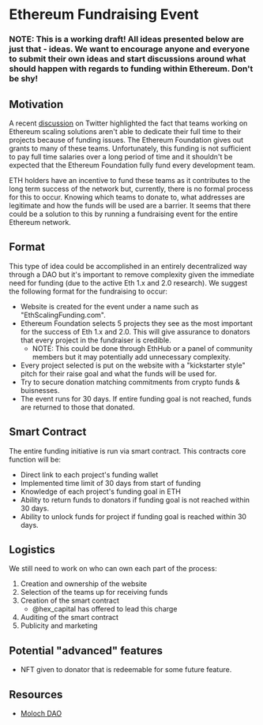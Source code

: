 # Ethereum Fundraising Event

### NOTE: This is a working draft! All ideas presented below are just that - ideas. We want to encourage anyone and everyone to submit their own ideas and start discussions around what should happen with regards to funding within Ethereum. Don't be shy!

## Motivation

A recent [discussion](https://twitter.com/preston_vanloon/status/1075174335554469888) on Twitter highlighted the fact that teams working on Ethereum scaling solutions aren't able to dedicate their full time to their projects because of funding issues. The Ethereum Foundation gives out grants to many of these teams. Unfortunately, this funding is not sufficient to pay full time salaries over a long period of time and it shouldn't be expected that the Ethereum Foundation fully fund every development team.

ETH holders have an incentive to fund these teams as it contributes to the long term success of the network but, currently, there is no formal process for this to occur. Knowing which teams to donate to, what addresses are legitimate and how the funds will be used are a barrier. It seems that there could be a solution to this by running a fundraising event for the entire Ethereum network.

## Format

This type of idea could be accomplished in an entirely decentralized way through a DAO but it's important to remove complexity given the immediate need for funding \(due to the active Eth 1.x and 2.0 research\). We suggest the following format for the fundraising to occur:

* Website is created for the event under a name such as "EthScalingFunding.com".
* Ethereum Foundation selects 5 projects they see as the most important for the success of Eth 1.x and 2.0. This will give assurance to donators that every project in the fundraiser is credible.
  * NOTE: This could be done through EthHub or a panel of community members but it may potentially add unnecessary complexity.
* Every project selected is put on the website with a "kickstarter style" pitch for their raise goal and what the funds will be used for.
* Try to secure donation matching commitments from crypto funds & buisnesses.
* The event runs for 30 days. If entire funding goal is not reached, funds are returned to those that donated.

## Smart Contract

The entire funding initiative is run via smart contract. This contracts core function will be:

* Direct link to each project's funding wallet
* Implemented time limit of 30 days from start of funding
* Knowledge of each project's funding goal in ETH
* Ability to return funds to donators if funding goal is not reached within 30 days.
* Ability to unlock funds for project if funding goal is reached within 30 days.

## Logistics

We still need to work on who can own each part of the process:

1. Creation and ownership of the website
2. Selection of the teams up for receiving funds
3. Creation of the smart contract 
   * @hex\_capital has offered to lead this charge
4. Auditing of the smart contract
5. Publicity and marketing

## Potential "advanced" features

* NFT given to donator that is redeemable for some future feature.

## Resources

* [Moloch DAO](https://github.com/MolochVentures/moloch)

